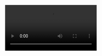 <video src="ezgif-69e2b279cf0e8b.mp4" width="">
# 👋 Hi, I'm [Darsh Jha]!

🎓 **Student | 🔧 Electronics Enthusiast | 💻 Web Developer | 🔬 Science Explorer**

Welcome to my GitHub! I'm passionate about combining **technology**, **electronics**, and **science** to build meaningful and practical solutions. I'm currently a student, constantly learning and experimenting with code, circuits, and everything in between.

---

## 🧠 What I Know

### 💻 Programming Languages
![Python](https://img.shields.io/badge/-Python-3776AB?style=flat-square&logo=python&logoColor=white)
![JavaScript](https://img.shields.io/badge/-JavaScript-F7DF1E?style=flat-square&logo=javascript&logoColor=black)
![C++](https://img.shields.io/badge/-C++-00599C?style=flat-square&logo=cplusplus&logoColor=white)

### ⚙️ Frameworks & Tools
![Django](https://img.shields.io/badge/-Django-092E20?style=flat-square&logo=django)
![Flask](https://img.shields.io/badge/-Flask-000000?style=flat-square&logo=flask)
![React](https://img.shields.io/badge/-React-61DAFB?style=flat-square&logo=react&logoColor=black)
![Node.js](https://img.shields.io/badge/-Node.js-339933?style=flat-square&logo=node.js&logoColor=white)
![Arduino](https://img.shields.io/badge/-Arduino-00979D?style=flat-square&logo=arduino&logoColor=white)
![Raspberry Pi](https://img.shields.io/badge/-Raspberry%20Pi-A22846?style=flat-square&logo=raspberrypi&logoColor=white)
![VS Code](https://img.shields.io/badge/-VS%20Code-007ACC?style=flat-square&logo=visual-studio-code)

---

## 🌱 Currently Learning
- Advanced concepts in **C++**
- Expanding skills in **Web Development**
- Deepening knowledge in **IoT** using Arduino & Raspberry Pi
- Exploring **interdisciplinary science & tech** projects

---

## 🚀 Goals
- Build real-world projects that blend **software and hardware**
- Contribute to open-source
- Learn more about **AI**, **data science**, and **robotics**

---

## 📈 GitHub Stats

<p align="center">
  <img src="https://github-readme-stats.vercel.app/api?username=darsh970&show_icons=true&theme=radical" width="48%" />
  <img src="https://github-readme-streak-stats.herokuapp.com/?user=darsh970&theme=radical" width="48%" />
</p>

---

## 📌 Pinned Projects
<!-- Replace with your repo names -->
- 🔧 [Project 1](https://github.com/darsh970/My-AI-Assistant) – An Artificial Intelligence P.A(Personal Assistant) for any task! except some advance..
- ⚙️ [Project 2](https://github.com/darsh970/Web-Development) – My Webdevelopment Frontend Model with Roadmap.
---

## 🌐 Portfolio & Contact

- 📧 Email: djha62166@gmail.com
- 💼 LinkedIn: [Darsh Jha](www.linkedin.com/in/darsh-jha-407356361)
---

> _“Learning never exhausts the mind.” – Leonardo da Vinci_
> _"Either you die a hero or you see yourself becoming villain"_ - _Doctor-Doom_

